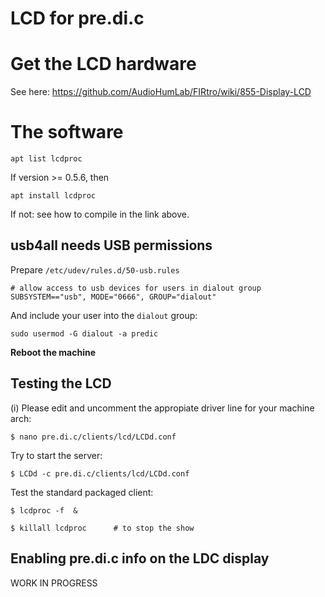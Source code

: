 # LCD for pre.di.c

# Get the LCD hardware

See here:
https://github.com/AudioHumLab/FIRtro/wiki/855-Display-LCD


# The software

    apt list lcdproc

If version >= 0.5.6, then

    apt install lcdproc

If not: see how to compile in the link above.

## usb4all needs USB permissions

Prepare `/etc/udev/rules.d/50-usb.rules`

    # allow access to usb devices for users in dialout group
    SUBSYSTEM=="usb", MODE="0666", GROUP="dialout"

And include your user into the `dialout` group:

    sudo usermod -G dialout -a predic

**Reboot the machine**

## Testing the LCD

(i) Please edit and uncomment the appropiate driver line for your machine arch:

    $ nano pre.di.c/clients/lcd/LCDd.conf

Try to start the server:

    $ LCDd -c pre.di.c/clients/lcd/LCDd.conf

Test the standard packaged client:

    $ lcdproc -f  &
    
    $ killall lcdproc      # to stop the show

## Enabling pre.di.c info on the LDC display

WORK IN PROGRESS
